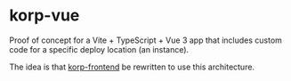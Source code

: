 # korp-vue

Proof of concept for a Vite + TypeScript + Vue 3 app that includes custom code for a specific deploy location (an instance).

The idea is that [korp-frontend](https://github.com/spraakbanken/korp-frontend) be rewritten to use this architecture.
